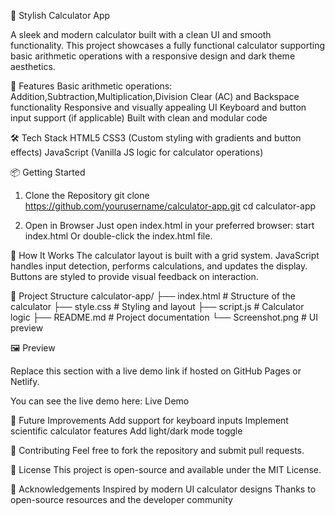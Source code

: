 🔢 Stylish Calculator App

A sleek and modern calculator built with a clean UI and smooth functionality. This project showcases a fully functional calculator supporting basic arithmetic operations with a responsive design and dark theme aesthetics.

🚀 Features
      Basic arithmetic operations: Addition,Subtraction,Multiplication,Division 
      Clear (AC) and Backspace functionality
      Responsive and visually appealing UI
      Keyboard and button input support (if applicable)
      Built with clean and modular code

🛠️ Tech Stack
  HTML5
  CSS3 (Custom styling with gradients and button effects)
  JavaScript (Vanilla JS logic for calculator operations)

📦 Getting Started
1. Clone the Repository
git clone https://github.com/yourusername/calculator-app.git
cd calculator-app

2. Open in Browser
Just open index.html in your preferred browser:
start index.html
Or double-click the index.html file.

🧠 How It Works
  The calculator layout is built with a grid system. JavaScript handles input detection, performs calculations, and updates the display. Buttons are styled to provide visual feedback on interaction.

📁 Project Structure
calculator-app/
├── index.html        # Structure of the calculator
├── style.css         # Styling and layout
├── script.js         # Calculator logic
├── README.md         # Project documentation
└── Screenshot.png    # UI preview

🖼️ Preview

Replace this section with a live demo link if hosted on GitHub Pages or Netlify.

You can see the live demo here:
Live Demo

📌 Future Improvements
  Add support for keyboard inputs
  Implement scientific calculator features
  Add light/dark mode toggle


🤝 Contributing
  Feel free to fork the repository and submit pull requests.

📄 License
  This project is open-source and available under the MIT License.


🙌 Acknowledgements
  Inspired by modern UI calculator designs
  Thanks to open-source resources and the developer community
